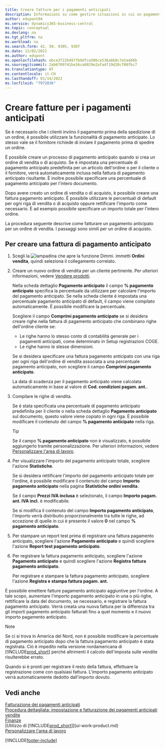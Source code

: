 ```yaml
---
title: Creare fatture per i pagamenti anticipati
description: Informazioni su come gestire situazioni in cui un pagamento anticipato viene richiesto da te o dal fornitore. Usa le percentuali predefinite per ogni riga di vendita o di acquisto oppure rettifica l'importo come necessario.
author: edupont04
ms.service: dynamics365-business-central
ms.topic: conceptual
ms.devlang: na
ms.tgt_pltfrm: na
ms.workload: na
ms.search.form: 42, 50, 9305, 9307
ms.date: 12/02/2021
ms.author: edupont
ms.openlocfilehash: ebce3f22b4977b9dfca506ce536abb8c7e5ad46b
ms.sourcegitcommit: 2ab6709741be16ca8029e2afadf19d28cf00fbc7
ms.translationtype: HT
ms.contentlocale: it-CH
ms.lasthandoff: 01/14/2022
ms.locfileid: "7972036"
---
```

# <a name="create-prepayment-invoices"></a>Creare fatture per i pagamenti anticipati

Se è necessario che i clienti inviino il pagamento prima della spedizione di un ordine, è possibile utilizzare la funzionalità di pagamento anticipato. Lo stesso vale se il fornitore richiede di inviare il pagamento prima di spedire un ordine.  

È possibile creare un processo di pagamento anticipato quando si crea un ordine di vendita o di acquisto. Se è impostata una percentuale di pagamento anticipato predefinita per un articolo dell'ordine o per il cliente o il fornitore, verrà automaticamente inclusa nella fattura di pagamento anticipato risultante. È inoltre possibile specificare una percentuale di pagamento anticipato per l'intero documento.

Dopo avere creato un ordine di vendita o di acquisto, è possibile creare una fattura pagamento anticipato. È possibile utilizzare le percentuali di default per ogni riga di vendita o di acquisto oppure rettificare l'importo come necessario. È ad esempio possibile specificare un importo totale per l'intero ordine.  

La procedura seguente descrive come fatturare un pagamento anticipato per un ordine di vendita. I passaggi sono simili per un ordine di acquisto.  

## <a name="to-create-a-prepayment-invoice"></a>Per creare una fattura di pagamento anticipato

1. Scegli la ![lampadina che apre la funzione Dimmi.](media/ui-search/search_small.png "Dimmi cosa vuoi fare") immetti **Ordini vendita**, quindi seleziona il collegamento correlato.  
2. Creare un nuovo ordine di vendita per un cliente pertinente. Per ulteriori informazioni, vedere [Vendere prodotti](sales-how-sell-products.md).  

    Nella scheda dettaglio **Pagamento anticipato** il campo **% pagamento anticipato** specifica la percentuale da utilizzare per calcolare l'importo del pagamento anticipato. Se nella scheda cliente è impostata una percentuale pagamento anticipato di default, il campo viene compilato automaticamente. È possibile modificare la percentuale. <!--This percentage is applied to lines where the item on that line does not already specify a prepayment percentage. The prepayment percentage is only copied from the header to lines that do not copy the default prepayment percentage from the item.-->  

    Scegliere il campo **Comprimi pagamento anticipato** se si desidera creare righe nella fattura di pagamento anticipato che combinano righe dell'ordine cliente se:  

    - Le righe hanno lo stesso conto di contabilità generale per i pagamenti anticipati, come determinato in Setup registrazioni COGE.  
    - Le righe hanno le stesse dimensioni.  

    Se si desidera specificare una fattura pagamento anticipato con una riga per ogni riga dell'ordine di vendita associata a una percentuale pagamento anticipato, non scegliere il campo **Comprimi pagamento anticipato**.  

    La data di scadenza per il pagamento anticipato viene calcolata automaticamente in base al valore di **Cod. condizioni pagam. ant.**.

3. Compilare le righe di vendita.  

    Se è stata specificata una percentuale di pagamento anticipato predefinita per il cliente o nella scheda dettaglio **Pagamento anticipato** sul documento, questo valore viene copiato in ogni riga. È possibile modificare il contenuto del campo **% pagamento anticipato** nella riga.  

    > [!TIP]
    > Se il campo **% pagamento anticipato** non è visualizzato, è possibile aggiungerlo tramite personalizzazione.  Per ulteriori informazioni, vedere [Personalizzare l'area di lavoro](ui-personalization-user.md).

4. Per visualizzare l'importo del pagamento anticipato totale, scegliere l'azione **Statistiche**.

    Se si desidera rettificare l'importo del pagamento anticipato totale per l'ordine, è possibile modificare il contenuto del campo **Importo pagamento anticipato** nella pagina **Statistiche ordini vendita**.  

    Se il campo **Prezzi IVA inclusa** è selezionato, il campo **Importo pagam. ant. IVA incl.** è modificabile.  

    Se si modifica il contenuto del campo **Importo pagamento anticipato**, l'importo verrà distribuito proporzionalmente tra tutte le righe, ad eccezione di quelle in cui è presente il valore **0** nel campo **% pagamento anticipato**.  

5. Per stampare un report test prima di registrare una fattura pagamento anticipato, scegliere l'azione **Pagamento anticipato** e quindi scegliere l'azione **Report test pagamento anticipato**.  
6. Per registrare la fattura pagamento anticipato, scegliere l'azione **Pagamento anticipato** e quindi scegliere l'azione **Registra fattura pagamento anticipato**.  

    Per registrare e stampare la fattura pagamento anticipato, scegliere l'azione **Registra e stampa fattura pagam. ant.**  

È possibile emettere fatture pagamento anticipato aggiuntive per l'ordine. A tale scopo, aumentare l'importo pagamento anticipato in una o più righe, rettificare la data del documento, se necessario, e registrare la fattura pagamento anticipato. Verrà creata una nuova fattura per la differenza tra gli importi pagamento anticipato fatturati fino a quel momento e il nuovo importo pagamento anticipato.  

> [!NOTE]  
> Se ci si trova in America del Nord, non è possibile modificare la percentuale di pagamento anticipato dopo che la fattura pagamento anticipato è stata registrata. Ciò è impedito nella versione nordamericana di [!INCLUDE[prod_short](includes/prod_short.md)] perché altrimenti il calcolo dell'imposta sulle vendite risulterebbe errato.  

 Quando si è pronti per registrare il resto della fattura, effettuare la registrazione come con qualsiasi fattura. L'importo pagamento anticipato verrà automaticamente dedotto dall'importo dovuto.  

## <a name="see-also"></a>Vedi anche

[Fatturazione dei pagamenti anticipati](finance-invoice-prepayments.md)  
[Procedura dettagliata: impostazione e fatturazione dei pagamenti anticipati vendite](walkthrough-setting-up-and-invoicing-sales-prepayments.md)  
[Finanze](finance.md)  
[Utilizzo di [!INCLUDE[prod_short](includes/prod_short.md)]](ui-work-product.md)  
[Personalizzare l'area di lavoro](ui-personalization-user.md)  


[!INCLUDE[footer-include](includes/footer-banner.md)]